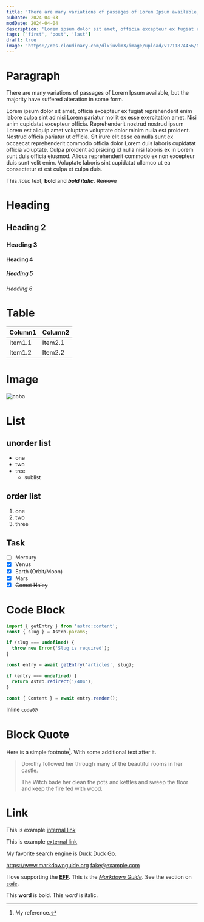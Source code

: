 ```yaml
---
title: 'There are many variations of passages of Lorem Ipsum available, but the majority have suffered alteration in some form'
pubDate: 2024-04-03
modDate: 2024-04-04
description: 'Lorem ipsum dolor sit amet, officia excepteur ex fugiat reprehenderit enim labore culpa sint ad nisi Lorem pariatur mollit ex esse exercitation amet.'
tags: ['first', 'post', 'last']
draft: true
image: 'https://res.cloudinary.com/dlxiuvlm3/image/upload/v1711874456/Notes/freddy-rezvanian-Eelegt4hFNc-unsplash.jpg'
---
```


# Paragraph

There are many variations of passages of Lorem Ipsum available, but the majority have suffered alteration in some form.

Lorem ipsum dolor sit amet, officia excepteur ex fugiat reprehenderit enim labore culpa sint ad nisi Lorem pariatur mollit ex esse exercitation amet. Nisi anim cupidatat excepteur officia. Reprehenderit nostrud nostrud ipsum Lorem est aliquip amet voluptate voluptate dolor minim nulla est proident. Nostrud officia pariatur ut officia. Sit irure elit esse ea nulla sunt ex occaecat reprehenderit commodo officia dolor Lorem duis laboris cupidatat officia voluptate. Culpa proident adipisicing id nulla nisi laboris ex in Lorem sunt duis officia eiusmod. Aliqua reprehenderit commodo ex non excepteur duis sunt velit enim. Voluptate laboris sint cupidatat ullamco ut ea consectetur et est culpa et culpa duis.

This _italic_ text, **bold** and **_bold italic_**. ~~Remove~~

# Heading

## Heading 2

### Heading 3

#### Heading 4

##### Heading 5

###### Heading 6

# Table

| Column1 | Column2 |
| ------- | ------- |
| Item1.1 | Item2.1 |
| Item1.2 | Item2.2 |

# Image

![coba](https://res.cloudinary.com/dlxiuvlm3/image/upload/v1712034778/Blog/3340828.jpg)

# List

## unorder list

- one
- two
- tree
  - sublist

## order list

1. one
2. two
3. three

## Task

- [ ] Mercury
- [x] Venus
- [x] Earth (Orbit/Moon)
- [x] Mars
- [x] ~~Comet Haley~~

# Code Block

```js
import { getEntry } from 'astro:content';
const { slug } = Astro.params;

if (slug === undefined) {
  throw new Error('Slug is required');
}

const entry = await getEntry('articles', slug);

if (entry === undefined) {
  return Astro.redirect('/404');
}

const { Content } = await entry.render();
```

Inline `code0@`

# Block Quote

Here is a simple footnote[^1]. With some additional text after it.

[^1]: My reference.

> Dorothy followed her through many of the beautiful rooms in her castle.
>
> The Witch bade her clean the pots and kettles and sweep the floor and keep the fire fed with wood.

# Link

This is example [internal link](/posts/forth-post)

This is example [external link](https://astro.build/)

My favorite search engine is [Duck Duck Go](https://duckduckgo.com 'The best search engine for privacy').

<https://www.markdownguide.org>
<fake@example.com>

I love supporting the **[EFF](https://eff.org)**.
This is the _[Markdown Guide](https://www.markdownguide.org)_.
See the section on [`code`](#heading).

This **word** is bold. This <em>word</em> is italic.
